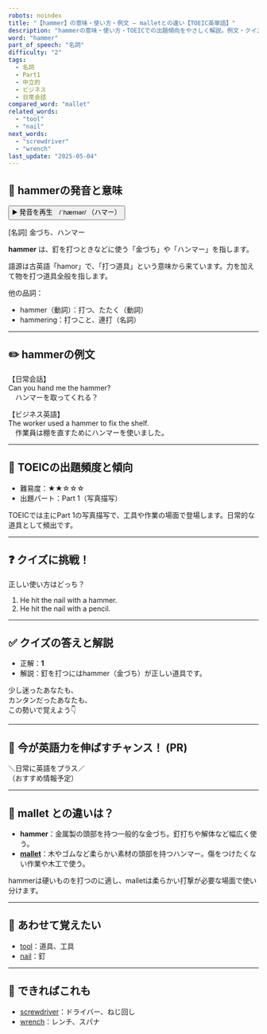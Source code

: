 ```yaml
---
robots: noindex
title: "【hammer】の意味・使い方・例文 ― malletとの違い【TOEIC英単語】"
description: "hammerの意味・使い方・TOEICでの出題傾向をやさしく解説。例文・クイズ付きでmalletとの違いもわかりやすく学べます。"
word: "hammer"
part_of_speech: "名詞"
difficulty: "2"
tags:
  - 名詞
  - Part1
  - 中立的
  - ビジネス
  - 日常会話
compared_word: "mallet"
related_words:
  - "tool"
  - "nail"
next_words:
  - "screwdriver"
  - "wrench"
last_update: "2025-05-04"
---
```


## 🔰 hammerの発音と意味

<button class="play-audio" onclick="playTTS('hammer')">
  <span class="play-audio-main">
    ▶️ 発音を再生　/ˈhæmər/
  </span>
  <span class="play-audio-sub">
    （ハマー）
  </span>
</button>

[名詞] 金づち、ハンマー

**hammer** は、釘を打つときなどに使う「金づち」や「ハンマー」を指します。

語源は古英語「hamor」で、「打つ道具」という意味から来ています。力を加えて物を打つ道具全般を指します。

他の品詞：  
- hammer（動詞）：打つ、たたく（動詞）
- hammering：打つこと、連打（名詞）

---

## ✏️ hammerの例文

【日常会話】  
Can you hand me the hammer?  
　ハンマーを取ってくれる？

【ビジネス英語】  
The worker used a hammer to fix the shelf.  
　作業員は棚を直すためにハンマーを使いました。

---

## 🎯 TOEICの出題頻度と傾向

- 難易度：★★☆☆☆
- 出題パート：Part 1（写真描写）

TOEICでは主にPart 1の写真描写で、工具や作業の場面で登場します。日常的な道具として頻出です。

---

## ❓ クイズに挑戦！

正しい使い方はどっち？

1. He hit the nail with a hammer.  
2. He hit the nail with a pencil.

---

## ✅ クイズの答えと解説

- 正解：**1**
- 解説：釘を打つにはhammer（金づち）が正しい道具です。

少し迷ったあなたも、  
カンタンだったあなたも、  
この勢いで覚えよう👇️

---

## 🚀 今が英語力を伸ばすチャンス！ (PR)

<div class="info-center">
＼日常に英語をプラス／<br>  
（おすすめ情報予定）
</div>

---

## 🤔  mallet との違いは？

- **hammer**：金属製の頭部を持つ一般的な金づち。釘打ちや解体など幅広く使う。
- **[mallet](/mallet)**：木やゴムなど柔らかい素材の頭部を持つハンマー。傷をつけたくない作業や木工で使う。

hammerは硬いものを打つのに適し、malletは柔らかい打撃が必要な場面で使い分けます。

---

## 🧩 あわせて覚えたい

- [tool](/tool)：道具、工具
- [nail](/nail)：釘

---

## 📖 できればこれも

- [screwdriver](/screwdriver)：ドライバー、ねじ回し
- [wrench](/wrench)：レンチ、スパナ

<!-- cvid: aid02_bid23 -->
